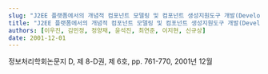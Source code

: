 ```yaml
---
slug: "J2EE 플랫폼에서의 개념적 컴포넌트 모델링 및 컴포넌트 생성지원도구 개발(Development of a Supporting Tool for Conceptual Component Modeling and Component Construction on the J2EE Platform)"
title: "J2EE 플랫폼에서의 개념적 컴포넌트 모델링 및 컴포넌트 생성지원도구 개발(Development of a Supporting Tool for Conceptual Component Modeling and Component Construction on the J2EE Platform)"
authors: [이우진, 김민정, 정양재, 윤석진, 최연준, 이지현, 신규상]
date: 2001-12-01
---
```


정보처리학회논문지 D, 제 8-D권, 제 6호, pp. 761-770, 2001년 12월
